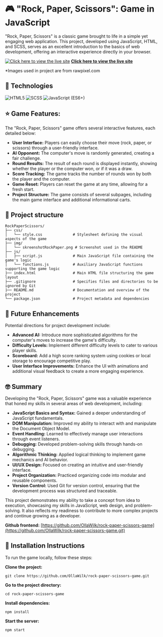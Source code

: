 # 🎮 "Rock, Paper, Scissors": Game in JavaScript
"Rock, Paper, Scissors" is a classic game brought to life in a simple yet engaging web application. This project, developed using JavaScript, HTML, and SCSS, serves as an excellent introduction to the basics of web development, offering an interactive experience directly in your browser.

[![Click here to view the live site](img/skreenshotRockPaper.png)](https://ollawilk.github.io/rock-paper-scissors-game/)
**[Click here to view the live site](https://ollawilk.github.io/rock-paper-scissors-game/)**

*Images used in project are from rawpixel.com 

## 🚀 Technologies
![HTML5]( https://img.shields.io/badge/html5-%23E34F26.svg?style=for-the-badge&logo=html5&logoColor=white)
![SCSS]( https://img.shields.io/badge/SASS-hotpink.svg?style=for-the-badge&logo=SASS&logoColor=white)
![JavaScript (ES6+)](https://img.shields.io/badge/javascript-%23323330.svg?style=for-the-badge&logo=javascript&logoColor=%23F7DF1E)

## ⭐ Game Features:
The "Rock, Paper, Scissors" game offers several interactive features, each detailed below:

* **User Interface:** Players can easily choose their move (rock, paper, or scissors) through a user-friendly interface.
* **AI Opponent:** The computer's move is randomly generated, creating a fair challenge.
* **Round Results:** The result of each round is displayed instantly, showing whether the player or the computer won, or if it was a draw.
* **Score Tracking:** The game tracks the number of rounds won by both the player and the computer.
* **Game Reset:** Players can reset the game at any time, allowing for a fresh start.
* **Project Structure:** The game consists of several subpages, including the main game interface and additional informational carts.

## 📂 Project structure
```
RockPaperScissors/
├── css/
│   └── style.css              # Stylesheet defining the visual aspects of the game
├── img/
│   └── skreenshotRockPaper.png # Screenshot used in the README
├── js/
│   ├── script.js              # Main JavaScript file containing the game's logic
│   └── functions.js           # Auxiliary JavaScript functions supporting the game logic
├── index.html                 # Main HTML file structuring the game layout
├── .gitignore                 # Specifies files and directories to be ignored by Git
├── README.md                  # Documentation and overview of the project
└── package.json               # Project metadata and dependencies
```

## 🚀 Future Enhancements
Potential directions for project development include:

* **Advanced AI:** Introduce more sophisticated algorithms for the computer's moves to increase the game's difficulty.
* **Difficulty Levels:** Implement different difficulty levels to cater to various player skills.
* **Scoreboard:** Add a high score ranking system using cookies or local storage to encourage competitive play.
* **User Interface Improvements:** Enhance the UI with animations and additional visual feedback to create a more engaging experience.

## 🤓 Summary 
Developing the "Rock, Paper, Scissors" game was a valuable experience that honed my skills in several areas of web development, including:

* **JavaScript Basics and Syntax:** Gained a deeper understanding of JavaScript fundamentals.
* **DOM Manipulation:** Improved my ability to interact with and manipulate the Document Object Model.
* **Event Handling:** Learned to effectively manage user interactions through event listeners.
* **Debugging:** Developed problem-solving skills through hands-on debugging.
* **Algorithmic Thinking:** Applied logical thinking to implement game mechanics and AI behavior.
* **UI/UX Design:** Focused on creating an intuitive and user-friendly interface.
* **Project Organization:** Practiced organizing code into modular and reusable components.
* **Version Control:** Used Git for version control, ensuring that the development process was structured and traceable.

This project demonstrates my ability to take a concept from idea to execution, showcasing my skills in JavaScript, web design, and problem-solving. It also reflects my readiness to contribute to more complex projects and continue growing as a developer.

**Github frontend:** [https://github.com/OllaWilk/rock-paper-scissors-game](https://github.com/OllaWilk/rock-paper-scissors-game.git)

## 🦋 Installation Instructions

To run the game locally, follow these steps:

**Clone the project:**

```
git clone https://github.com/OllaWilk/rock-paper-scissors-game.git
```

**Go to the project directory:**

```
cd rock-paper-scissors-game
```
**Install dependencies:**
```
npm install
```
**Start the server:**
```
npm start
```

